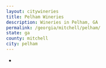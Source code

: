 ```yaml
---
layout: citywineries
title: Pelham Wineries
description: Wineries in Pelham, GA
permalink: /georgia/mitchell/pelham/
state: ga
county: mitchell
city: pelham
---
```

-
